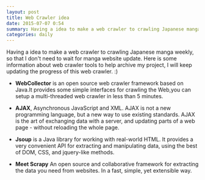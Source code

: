 ```yaml
---
layout: post
title: Web Crawler idea
date: 2015-07-07 0:54
summary: Having a idea to make a web crawler to crawling Japanese manga weekly, so that I don't need to wait for manga website update.
categories: daily
---
```



Having a idea to make a web crawler to crawling Japanese manga weekly, so that I don't need to wait for manga website update.
Here is some information about web crawler tools to help archive my project, I will keep updating the progress of this web crawler. :)

- **WebCollector** is an open source web crawler framework based on Java.It provides some simple interfaces for crawling the Web,you can setup a multi-threaded web crawler in less than 5 minutes.


- **AJAX**, Asynchronous JavaScript and XML. AJAX is not a new programming language, but a new way to use existing standards. AJAX is the art of exchanging data with a server, and updating parts of a web page - without reloading the whole page.


- **Jsoup** is a Java library for working with real-world HTML. It provides a very convenient API for extracting and manipulating data, using the best of DOM, CSS, and jquery-like methods.


- **Meet Scrapy** An open source and collaborative framework for extracting the data you need from websites. In a fast, simple, yet extensible way.


